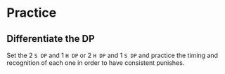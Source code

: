 # Practice

## Differentiate the DP

Set the 2 `S DP` and 1 `H DP` or 2 `H DP` and 1 `S DP` and practice the timing and recognition of each one in order to have consistent punishes.